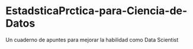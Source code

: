 # EstadsticaPrctica-para-Ciencia-de-Datos
Un cuaderno de apuntes para mejorar la habilidad como Data Scientist 
